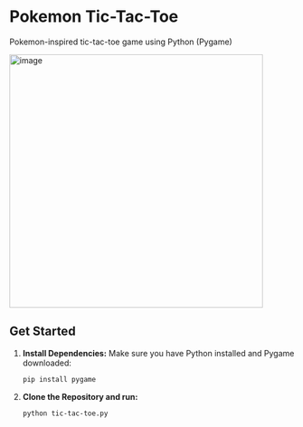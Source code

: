 # Pokemon Tic-Tac-Toe
Pokemon-inspired tic-tac-toe game using Python (Pygame)

<img width="448" alt="image" src="https://github.com/avallip443/pokemon-tic-tac-toe/assets/125708418/f94da044-70ab-4ff7-a87c-0d10f1a8830c">


## Get Started
1. **Install Dependencies:**
   Make sure you have Python installed and Pygame downloaded:
   ```bash
   pip install pygame

3. **Clone the Repository and run:**
   ```bash
   python tic-tac-toe.py
